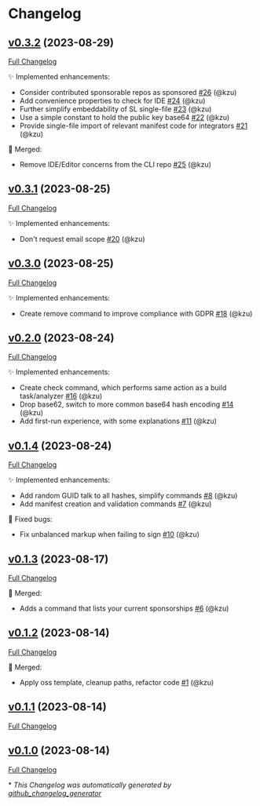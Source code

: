# Changelog

## [v0.3.2](https://github.com/devlooped/gh-sponsors/tree/v0.3.2) (2023-08-29)

[Full Changelog](https://github.com/devlooped/gh-sponsors/compare/v0.3.1...v0.3.2)

:sparkles: Implemented enhancements:

- Consider contributed sponsorable repos as sponsored [\#26](https://github.com/devlooped/gh-sponsors/pull/26) (@kzu)
- Add convenience properties to check for IDE [\#24](https://github.com/devlooped/gh-sponsors/pull/24) (@kzu)
- Further simplify embeddability of SL single-file [\#23](https://github.com/devlooped/gh-sponsors/pull/23) (@kzu)
- Use a simple constant to hold the public key base64 [\#22](https://github.com/devlooped/gh-sponsors/pull/22) (@kzu)
- Provide single-file import of relevant manifest code for integrators [\#21](https://github.com/devlooped/gh-sponsors/pull/21) (@kzu)

:twisted_rightwards_arrows: Merged:

- Remove IDE/Editor concerns from the CLI repo [\#25](https://github.com/devlooped/gh-sponsors/pull/25) (@kzu)

## [v0.3.1](https://github.com/devlooped/gh-sponsors/tree/v0.3.1) (2023-08-25)

[Full Changelog](https://github.com/devlooped/gh-sponsors/compare/v0.3.0...v0.3.1)

:sparkles: Implemented enhancements:

- Don't request email scope [\#20](https://github.com/devlooped/gh-sponsors/pull/20) (@kzu)

## [v0.3.0](https://github.com/devlooped/gh-sponsors/tree/v0.3.0) (2023-08-25)

[Full Changelog](https://github.com/devlooped/gh-sponsors/compare/v0.2.0...v0.3.0)

:sparkles: Implemented enhancements:

- Create remove command to improve compliance with GDPR [\#18](https://github.com/devlooped/gh-sponsors/pull/18) (@kzu)

## [v0.2.0](https://github.com/devlooped/gh-sponsors/tree/v0.2.0) (2023-08-24)

[Full Changelog](https://github.com/devlooped/gh-sponsors/compare/v0.1.4...v0.2.0)

:sparkles: Implemented enhancements:

- Create check command, which performs same action as a build task/analyzer [\#16](https://github.com/devlooped/gh-sponsors/pull/16) (@kzu)
- Drop base62, switch to more common base64 hash encoding [\#14](https://github.com/devlooped/gh-sponsors/pull/14) (@kzu)
- Add first-run experience, with some explanations [\#11](https://github.com/devlooped/gh-sponsors/pull/11) (@kzu)

## [v0.1.4](https://github.com/devlooped/gh-sponsors/tree/v0.1.4) (2023-08-24)

[Full Changelog](https://github.com/devlooped/gh-sponsors/compare/v0.1.3...v0.1.4)

:sparkles: Implemented enhancements:

- Add random GUID talk to all hashes, simplify commands [\#8](https://github.com/devlooped/gh-sponsors/pull/8) (@kzu)
- Add manifest creation and validation commands [\#7](https://github.com/devlooped/gh-sponsors/pull/7) (@kzu)

:bug: Fixed bugs:

- Fix unbalanced markup when failing to sign [\#10](https://github.com/devlooped/gh-sponsors/pull/10) (@kzu)

## [v0.1.3](https://github.com/devlooped/gh-sponsors/tree/v0.1.3) (2023-08-17)

[Full Changelog](https://github.com/devlooped/gh-sponsors/compare/v0.1.2...v0.1.3)

:twisted_rightwards_arrows: Merged:

- Adds a command that lists your current sponsorships [\#6](https://github.com/devlooped/gh-sponsors/pull/6) (@kzu)

## [v0.1.2](https://github.com/devlooped/gh-sponsors/tree/v0.1.2) (2023-08-14)

[Full Changelog](https://github.com/devlooped/gh-sponsors/compare/v0.1.1...v0.1.2)

:twisted_rightwards_arrows: Merged:

- Apply oss template, cleanup paths, refactor code [\#1](https://github.com/devlooped/gh-sponsors/pull/1) (@kzu)

## [v0.1.1](https://github.com/devlooped/gh-sponsors/tree/v0.1.1) (2023-08-14)

[Full Changelog](https://github.com/devlooped/gh-sponsors/compare/v0.1.0...v0.1.1)

## [v0.1.0](https://github.com/devlooped/gh-sponsors/tree/v0.1.0) (2023-08-14)

[Full Changelog](https://github.com/devlooped/gh-sponsors/compare/5d389ec5f8381a74a3a3614dc3b64c636514b487...v0.1.0)



\* *This Changelog was automatically generated by [github_changelog_generator](https://github.com/github-changelog-generator/github-changelog-generator)*
